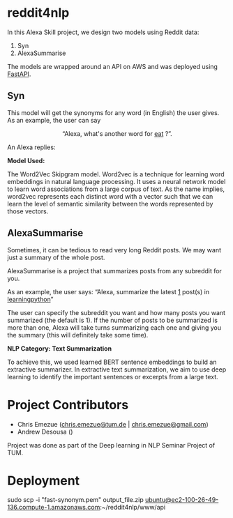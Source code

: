 # reddit4nlp

In this Alexa Skill project, we design two models using Reddit data:
1. Syn
2. AlexaSummarise

The models are wrapped around an API on AWS and was deployed using [FastAPI](https://fastapi.tiangolo.com/).

## Syn
This model will get the synonyms for any word (in English) the user gives. As an example, the user can say 
<p align="center">
“Alexa, what's another word for <ins>eat</ins> ?”.
</p>
An Alexa replies: 

**Model Used:**

The Word2Vec Skipgram model. Word2vec is a technique for learning word embeddings in natural language processing. It uses a neural network model to learn word associations from a large corpus of text. As the name implies, word2vec represents each distinct word with a vector such that we can learn the level of semantic similarity between the words represented by those vectors. 

## AlexaSummarise
Sometimes, it can be tedious to read very long Reddit posts. We may want just a summary of the whole post.

AlexaSummarise is a project that summarizes posts from any subreddit for you. 

As an example, the user says: “Alexa, summarize the latest <ins>1</ins> post(s) in <ins>learningpython</ins>”

The user can specify the subreddit you want and how many posts you want summarized (the default is 1). If the number of posts to be summarized is more than one, Alexa will take turns summarizing each one and giving you the summary (this will definitely take some time).

**NLP Category: Text Summarization**

To achieve this, we used learned BERT sentence embeddings to build an extractive summarizer. In extractive text summarization, we aim to use deep learning to identify the important sentences or excerpts from a large text.

# Project Contributors 
* Chris Emezue (chris.emezue@tum.de | chris.emezue@gmail.com)
* Andrew Desousa ()

Project was done as part of the Deep learning in NLP Seminar Project of TUM.

# Deployment
sudo scp -i "fast-synonym.pem" output_file.zip ubuntu@ec2-100-26-49-136.compute-1.amazonaws.com:~/reddit4nlp/www/api
